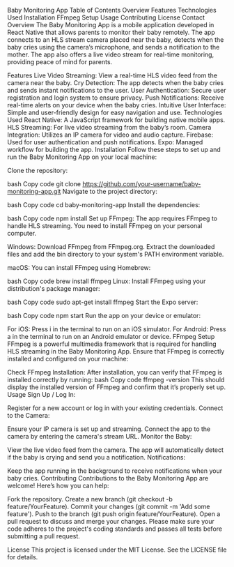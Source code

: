 Baby Monitoring App
Table of Contents
Overview
Features
Technologies Used
Installation
FFmpeg Setup
Usage
Contributing
License
Contact
Overview
The Baby Monitoring App is a mobile application developed in React Native that allows parents to monitor their baby remotely. The app connects to an HLS stream camera placed near the baby, detects when the baby cries using the camera’s microphone, and sends a notification to the mother. The app also offers a live video stream for real-time monitoring, providing peace of mind for parents.

Features
Live Video Streaming: View a real-time HLS video feed from the camera near the baby.
Cry Detection: The app detects when the baby cries and sends instant notifications to the user.
User Authentication: Secure user registration and login system to ensure privacy.
Push Notifications: Receive real-time alerts on your device when the baby cries.
Intuitive User Interface: Simple and user-friendly design for easy navigation and use.
Technologies Used
React Native: A JavaScript framework for building native mobile apps.
HLS Streaming: For live video streaming from the baby’s room.
Camera Integration: Utilizes an IP camera for video and audio capture.
Firebase: Used for user authentication and push notifications.
Expo: Managed workflow for building the app.
Installation
Follow these steps to set up and run the Baby Monitoring App on your local machine:

Clone the repository:

bash
Copy code
git clone https://github.com/your-username/baby-monitoring-app.git
Navigate to the project directory:

bash
Copy code
cd baby-monitoring-app
Install the dependencies:

bash
Copy code
npm install
Set up FFmpeg:
The app requires FFmpeg to handle HLS streaming. You need to install FFmpeg on your personal computer.

Windows:
Download FFmpeg from FFmpeg.org. Extract the downloaded files and add the bin directory to your system's PATH environment variable.

macOS:
You can install FFmpeg using Homebrew:

bash
Copy code
brew install ffmpeg
Linux:
Install FFmpeg using your distribution's package manager:

bash
Copy code
sudo apt-get install ffmpeg
Start the Expo server:

bash
Copy code
npm start
Run the app on your device or emulator:

For iOS: Press i in the terminal to run on an iOS simulator.
For Android: Press a in the terminal to run on an Android emulator or device.
FFmpeg Setup
FFmpeg is a powerful multimedia framework that is required for handling HLS streaming in the Baby Monitoring App. Ensure that FFmpeg is correctly installed and configured on your machine:

Check FFmpeg Installation:
After installation, you can verify that FFmpeg is installed correctly by running:
bash
Copy code
ffmpeg -version
This should display the installed version of FFmpeg and confirm that it’s properly set up.
Usage
Sign Up / Log In:

Register for a new account or log in with your existing credentials.
Connect to the Camera:

Ensure your IP camera is set up and streaming. Connect the app to the camera by entering the camera's stream URL.
Monitor the Baby:

View the live video feed from the camera. The app will automatically detect if the baby is crying and send you a notification.
Notifications:

Keep the app running in the background to receive notifications when your baby cries.
Contributing
Contributions to the Baby Monitoring App are welcome! Here’s how you can help:

Fork the repository.
Create a new branch (git checkout -b feature/YourFeature).
Commit your changes (git commit -m 'Add some feature').
Push to the branch (git push origin feature/YourFeature).
Open a pull request to discuss and merge your changes.
Please make sure your code adheres to the project's coding standards and passes all tests before submitting a pull request.

License
This project is licensed under the MIT License. See the LICENSE file for details.

